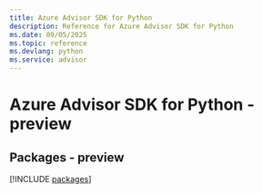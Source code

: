 ```yaml
---
title: Azure Advisor SDK for Python
description: Reference for Azure Advisor SDK for Python
ms.date: 09/05/2025
ms.topic: reference
ms.devlang: python
ms.service: advisor
---
```

# Azure Advisor SDK for Python - preview
## Packages - preview
[!INCLUDE [packages](advisor-index.md)]